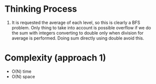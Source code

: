 # Thinking Process 

1. It is requested the average of each level, so this is clearly a BFS problem. Only thing to take into account is possible overflow
   if we do the sum with integers converting to double only when division for average is performed. Doing sum directly using double avoid this.

# Complexity (approach 1)

* O(N) time
* O(N) space 






